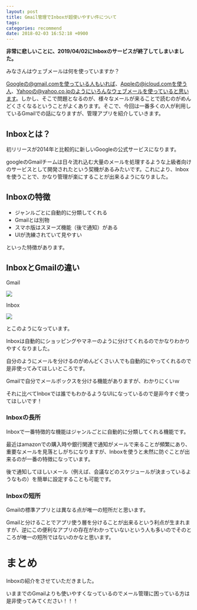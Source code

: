 ```yaml
---
layout: post
title: Gmail管理でInboxが超使いやすい件について
tags:
categories: recommend
date: 2018-02-03 16:52:18 +0900
---
```


**非常に悲しいことに、2019/04/02にInboxのサービスが終了してしまいました。**

みなさんはウェブメールは何を使っていますか？

Googleの@gmail.comを使っている人もいれば、Appleの@icloud.comを使う人、Yahooの@yahoo.co.jpのようにいろんなウェブメールを使っていると思います。しかし、そこで問題となるのが、様々なメールが来ることで読むのがめんどくさくなるということがよくあります。そこで、今回は一番多くの人が利用しているGmailでの話になりますが、管理アプリを紹介していきます。

Inboxとは？
--------

初リリースが2014年と比較的に新しいGoogleの公式サービスになります。

googleのGmailチームは日々流れ込む大量のメールを処理するような上級者向けのサービスとして開発されたという契機があるみたいです。これにより、Inboxを使うことで、かなり管理が楽にすることが出来るようになりました。

Inboxの特徴
--------

*   ジャンルごとに自動的に分類してくれる
*   Gmailとは別物
*   スマホ版はスヌーズ機能（後で通知）がある
*   UIが洗練されていて見やすい

といった特徴があります。

InboxとGmailの違い
--------------

Gmail

![](../../../../images/services/google/gmail-pc.png)

Inbox

![](../../../../images/services/google/inbox-pc.png)

とこのようになっています。

Inboxは自動的にショッピングやマネーのように分けてくれるのでかなりわかりやすくなりました。

自分のようにメールを分けるのがめんどくさい人でも自動的にやってくれるので是非使ってみてほしいところです。

Gmailで自分でメールボックスを分ける機能がありますが、わかりにくいｗ

それに比べてInboxでは誰でもわかるようなUIになっているので是非今すぐ使ってほしいです！

### Inboxの長所

Inboxで一番特徴的な機能はジャンルごとに自動的に分類してくれる機能です。

最近はamazonでの購入時や銀行関連で通知がメールで来ることが頻繁にあり、重要なメールを見落としがちになりますが、Inboxを使うと未然に防ぐことが出来るのが一番の特徴になっています。

後で通知してほしいメール（例えば、会議などのスケジュールが決まっているようなもの）を簡単に設定することも可能です。

### Inboxの短所

Gmailの標準アプリとは異なる点が唯一の短所だと思います。

Gmailと分けることでアプリ使う層を分けることが出来るという利点が生まれますが、逆にこの便利なアプリの存在がわかっていないという人も多いのでそのところが唯一の短所ではないのかなと思います。

まとめ
===

Inboxの紹介をさせていただきました。

いままでのGmailよりも使いやすくなっているのでメール管理に困っている方は是非使ってみてください！！！
